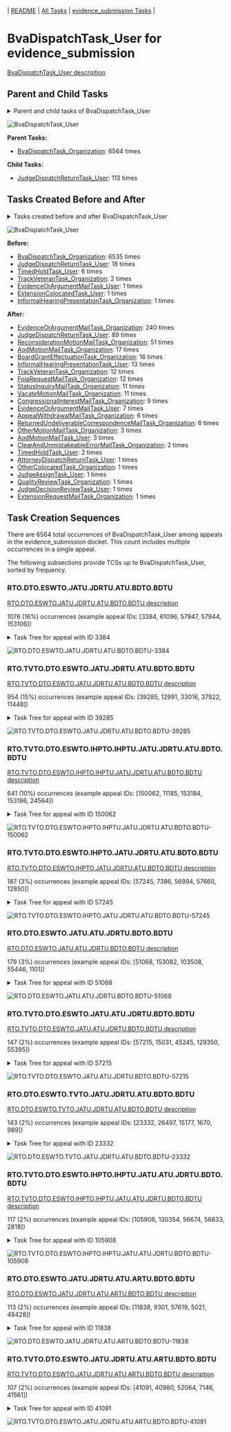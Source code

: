 <!-- DO NOT EDIT THIS FILE.  This file is autogenerated. -->
| [README](../README.md) | [All Tasks](../alltasks.md) | [evidence_submission Tasks](tasklist.md) |

# BvaDispatchTask_User for evidence_submission

[BvaDispatchTask_User description](../descr/BvaDispatchTask_User.md)

## Parent and Child Tasks

<details><summary markdown='span'>Parent and child tasks of BvaDispatchTask_User
</summary>

```
digraph G {
rankdir=LR;
node [shape=box]
"BvaDispatchTask_User" -> "JudgeDispatchReturnTask_User" [label=113]
"BvaDispatchTask_Organization" -> "BvaDispatchTask_User" [label=6564]
}
```
</details>

![BvaDispatchTask_User](dot/BvaDispatchTask_User-parentchild.dot.png)

**Parent Tasks:**

   * [BvaDispatchTask_Organization](BvaDispatchTask_Organization.md): 6564 times

**Child Tasks:**

   * [JudgeDispatchReturnTask_User](JudgeDispatchReturnTask_User.md): 113 times

## Tasks Created Before and After

<details><summary markdown='span'>Tasks created before and after BvaDispatchTask_User</summary>

```
digraph G {
rankdir=LR;

"BvaDispatchTask_User" -> "EvidenceOrArgumentMailTask_Organization" [label=240]
"BvaDispatchTask_User" -> "JudgeDispatchReturnTask_User" [label=89]
"BvaDispatchTask_User" -> "ReconsiderationMotionMailTask_Organization" [label=51]
"BvaDispatchTask_User" -> "AodMotionMailTask_Organization" [label=17]
"BvaDispatchTask_User" -> "BoardGrantEffectuationTask_Organization" [label=16]
"BvaDispatchTask_User" -> "InformalHearingPresentationTask_User" [label=13]
"BvaDispatchTask_User" -> "TrackVeteranTask_Organization" [label=12]
"BvaDispatchTask_User" -> "FoiaRequestMailTask_Organization" [label=12]
"BvaDispatchTask_User" -> "VacateMotionMailTask_Organization" [label=11]
"BvaDispatchTask_User" -> "StatusInquiryMailTask_Organization" [label=11]
"BvaDispatchTask_User" -> "CongressionalInterestMailTask_Organization" [label=9]
"BvaDispatchTask_User" -> "EvidenceOrArgumentMailTask_User" [label=7]
"BvaDispatchTask_User" -> "ReturnedUndeliverableCorrespondenceMailTask_Organization" [label=6]
"BvaDispatchTask_User" -> "AppealWithdrawalMailTask_Organization" [label=6]
"BvaDispatchTask_User" -> "OtherMotionMailTask_Organization" [label=3]
"BvaDispatchTask_User" -> "AodMotionMailTask_User" [label=3]
"BvaDispatchTask_User" -> "TimedHoldTask_User" [label=2]
"BvaDispatchTask_User" -> "ClearAndUnmistakeableErrorMailTask_Organization" [label=2]
"BvaDispatchTask_User" -> "QualityReviewTask_Organization" [label=1]
"BvaDispatchTask_User" -> "OtherColocatedTask_Organization" [label=1]
"BvaDispatchTask_User" -> "JudgeDecisionReviewTask_User" [label=1]
"BvaDispatchTask_User" -> "JudgeAssignTask_User" [label=1]
"BvaDispatchTask_User" -> "ExtensionRequestMailTask_Organization" [label=1]
"BvaDispatchTask_User" -> "AttorneyDispatchReturnTask_User" [label=1]
"BvaDispatchTask_Organization" -> "BvaDispatchTask_User" [label=6535]
"JudgeDispatchReturnTask_User" -> "BvaDispatchTask_User" [label=18]
"TimedHoldTask_User" -> "BvaDispatchTask_User" [label=6]
"TrackVeteranTask_Organization" -> "BvaDispatchTask_User" [label=2]
"InformalHearingPresentationTask_Organization" -> "BvaDispatchTask_User" [label=1]
"ExtensionColocatedTask_User" -> "BvaDispatchTask_User" [label=1]
"EvidenceOrArgumentMailTask_User" -> "BvaDispatchTask_User" [label=1]
}
```
</details>

![BvaDispatchTask_User](dot/BvaDispatchTask_User.dot.png)

**Before:**

   * [BvaDispatchTask_Organization](BvaDispatchTask_Organization.md): 6535 times
   * [JudgeDispatchReturnTask_User](JudgeDispatchReturnTask_User.md): 18 times
   * [TimedHoldTask_User](TimedHoldTask_User.md): 6 times
   * [TrackVeteranTask_Organization](TrackVeteranTask_Organization.md): 2 times
   * [EvidenceOrArgumentMailTask_User](EvidenceOrArgumentMailTask_User.md): 1 times
   * [ExtensionColocatedTask_User](ExtensionColocatedTask_User.md): 1 times
   * [InformalHearingPresentationTask_Organization](InformalHearingPresentationTask_Organization.md): 1 times

**After:**

   * [EvidenceOrArgumentMailTask_Organization](EvidenceOrArgumentMailTask_Organization.md): 240 times
   * [JudgeDispatchReturnTask_User](JudgeDispatchReturnTask_User.md): 89 times
   * [ReconsiderationMotionMailTask_Organization](ReconsiderationMotionMailTask_Organization.md): 51 times
   * [AodMotionMailTask_Organization](AodMotionMailTask_Organization.md): 17 times
   * [BoardGrantEffectuationTask_Organization](BoardGrantEffectuationTask_Organization.md): 16 times
   * [InformalHearingPresentationTask_User](InformalHearingPresentationTask_User.md): 13 times
   * [TrackVeteranTask_Organization](TrackVeteranTask_Organization.md): 12 times
   * [FoiaRequestMailTask_Organization](FoiaRequestMailTask_Organization.md): 12 times
   * [StatusInquiryMailTask_Organization](StatusInquiryMailTask_Organization.md): 11 times
   * [VacateMotionMailTask_Organization](VacateMotionMailTask_Organization.md): 11 times
   * [CongressionalInterestMailTask_Organization](CongressionalInterestMailTask_Organization.md): 9 times
   * [EvidenceOrArgumentMailTask_User](EvidenceOrArgumentMailTask_User.md): 7 times
   * [AppealWithdrawalMailTask_Organization](AppealWithdrawalMailTask_Organization.md): 6 times
   * [ReturnedUndeliverableCorrespondenceMailTask_Organization](ReturnedUndeliverableCorrespondenceMailTask_Organization.md): 6 times
   * [OtherMotionMailTask_Organization](OtherMotionMailTask_Organization.md): 3 times
   * [AodMotionMailTask_User](AodMotionMailTask_User.md): 3 times
   * [ClearAndUnmistakeableErrorMailTask_Organization](ClearAndUnmistakeableErrorMailTask_Organization.md): 2 times
   * [TimedHoldTask_User](TimedHoldTask_User.md): 2 times
   * [AttorneyDispatchReturnTask_User](AttorneyDispatchReturnTask_User.md): 1 times
   * [OtherColocatedTask_Organization](OtherColocatedTask_Organization.md): 1 times
   * [JudgeAssignTask_User](JudgeAssignTask_User.md): 1 times
   * [QualityReviewTask_Organization](QualityReviewTask_Organization.md): 1 times
   * [JudgeDecisionReviewTask_User](JudgeDecisionReviewTask_User.md): 1 times
   * [ExtensionRequestMailTask_Organization](ExtensionRequestMailTask_Organization.md): 1 times

## Task Creation Sequences

There are 6564 total occurrences of BvaDispatchTask_User among appeals in the evidence_submission docket.  This count includes multiple occurrences in a single appeal.

The following subsections provide TCSs up to BvaDispatchTask_User, sorted by frequency.

### RTO.DTO.ESWTO.JATU.JDRTU.ATU.BDTO.BDTU

[RTO.DTO.ESWTO.JATU.JDRTU.ATU.BDTO.BDTU description](../descr/RTO.DTO.ESWTO.JATU.JDRTU.ATU.BDTO.BDTU.md)

1076 (16%) occurrences (example appeal IDs: [3384, 61096, 57947, 57944, 153106])

<details><summary markdown='span'>Task Tree for appeal with ID 3384</summary>

```
@startuml
skinparam {
  ObjectBorderColor #555
  ObjectBorderThickness 0
  ObjectFontStyle bold
  ObjectFontSize 14
  ObjectAttributeFontColor #333
  ObjectAttributeFontSize 12
}
  object 0.RootTask #8dd3c7 {
Organization
}
  object 1.DistributionTask #ffffb3 {
Organization
}
  object 2.EvidenceSubmissionWindowTask #fccde5 {
Organization
}
  object 3.JudgeAssignTask #ccebc5 {
User
}
  object 4.JudgeDecisionReviewTask #d9d9d9 {
User
}
  object 5.AttorneyTask #bc80bd {
User
}
  object 6.BvaDispatchTask #b3de69 {
Organization
}
  object 7.BvaDispatchTask #b3de69 {
User  <back:white>    </back>
}
0.RootTask -- 1.DistributionTask
1.DistributionTask -- 2.EvidenceSubmissionWindowTask
0.RootTask -- 3.JudgeAssignTask
0.RootTask -- 4.JudgeDecisionReviewTask
4.JudgeDecisionReviewTask -- 5.AttorneyTask
0.RootTask -- 6.BvaDispatchTask
6.BvaDispatchTask -- 7.BvaDispatchTask
@enduml
```
</details>

![RTO.DTO.ESWTO.JATU.JDRTU.ATU.BDTO.BDTU-3384](uml/RTO.DTO.ESWTO.JATU.JDRTU.ATU.BDTO.BDTU-3384.png)

### RTO.TVTO.DTO.ESWTO.JATU.JDRTU.ATU.BDTO.BDTU

[RTO.TVTO.DTO.ESWTO.JATU.JDRTU.ATU.BDTO.BDTU description](../descr/RTO.TVTO.DTO.ESWTO.JATU.JDRTU.ATU.BDTO.BDTU.md)

954 (15%) occurrences (example appeal IDs: [39285, 12991, 33016, 37922, 11448])

<details><summary markdown='span'>Task Tree for appeal with ID 39285</summary>

```
@startuml
skinparam {
  ObjectBorderColor #555
  ObjectBorderThickness 0
  ObjectFontStyle bold
  ObjectFontSize 14
  ObjectAttributeFontColor #333
  ObjectAttributeFontSize 12
}
  object 0.RootTask #8dd3c7 {
Organization
}
  object 1.TrackVeteranTask #bebada {
Organization
}
  object 2.DistributionTask #ffffb3 {
Organization
}
  object 3.EvidenceSubmissionWindowTask #fccde5 {
Organization
}
  object 4.JudgeAssignTask #ccebc5 {
User
}
  object 5.JudgeDecisionReviewTask #d9d9d9 {
User
}
  object 6.AttorneyTask #bc80bd {
User
}
  object 7.BvaDispatchTask #b3de69 {
Organization
}
  object 8.BvaDispatchTask #b3de69 {
User  <back:white>    </back>
}
0.RootTask -- 1.TrackVeteranTask
0.RootTask -- 2.DistributionTask
2.DistributionTask -- 3.EvidenceSubmissionWindowTask
0.RootTask -- 4.JudgeAssignTask
0.RootTask -- 5.JudgeDecisionReviewTask
5.JudgeDecisionReviewTask -- 6.AttorneyTask
0.RootTask -- 7.BvaDispatchTask
7.BvaDispatchTask -- 8.BvaDispatchTask
@enduml
```
</details>

![RTO.TVTO.DTO.ESWTO.JATU.JDRTU.ATU.BDTO.BDTU-39285](uml/RTO.TVTO.DTO.ESWTO.JATU.JDRTU.ATU.BDTO.BDTU-39285.png)

### RTO.TVTO.DTO.ESWTO.IHPTO.IHPTU.JATU.JDRTU.ATU.BDTO.BDTU

[RTO.TVTO.DTO.ESWTO.IHPTO.IHPTU.JATU.JDRTU.ATU.BDTO.BDTU description](../descr/RTO.TVTO.DTO.ESWTO.IHPTO.IHPTU.JATU.JDRTU.ATU.BDTO.BDTU.md)

641 (10%) occurrences (example appeal IDs: [150062, 11185, 153184, 153196, 24564])

<details><summary markdown='span'>Task Tree for appeal with ID 150062</summary>

```
@startuml
skinparam {
  ObjectBorderColor #555
  ObjectBorderThickness 0
  ObjectFontStyle bold
  ObjectFontSize 14
  ObjectAttributeFontColor #333
  ObjectAttributeFontSize 12
}
  object 0.RootTask #8dd3c7 {
Organization
}
  object 1.TrackVeteranTask #bebada {
Organization
}
  object 2.DistributionTask #ffffb3 {
Organization
}
  object 3.EvidenceSubmissionWindowTask #fccde5 {
Organization
}
  object 4.InformalHearingPresentationTask #fdb462 {
Organization
}
  object 5.InformalHearingPresentationTask #fdb462 {
User
}
  object 6.InformalHearingPresentationTask #fdb462 {
User
}
  object 7.JudgeAssignTask #ccebc5 {
User
}
  object 8.JudgeDecisionReviewTask #d9d9d9 {
User
}
  object 9.AttorneyTask #bc80bd {
User
}
  object 10.BvaDispatchTask #b3de69 {
Organization
}
  object 11.BvaDispatchTask #b3de69 {
User  <back:white>    </back>
}
0.RootTask -- 1.TrackVeteranTask
0.RootTask -- 2.DistributionTask
2.DistributionTask -- 3.EvidenceSubmissionWindowTask
2.DistributionTask -- 4.InformalHearingPresentationTask
4.InformalHearingPresentationTask -- 5.InformalHearingPresentationTask
4.InformalHearingPresentationTask -- 6.InformalHearingPresentationTask
0.RootTask -- 7.JudgeAssignTask
0.RootTask -- 8.JudgeDecisionReviewTask
8.JudgeDecisionReviewTask -- 9.AttorneyTask
0.RootTask -- 10.BvaDispatchTask
10.BvaDispatchTask -- 11.BvaDispatchTask
@enduml
```
</details>

![RTO.TVTO.DTO.ESWTO.IHPTO.IHPTU.JATU.JDRTU.ATU.BDTO.BDTU-150062](uml/RTO.TVTO.DTO.ESWTO.IHPTO.IHPTU.JATU.JDRTU.ATU.BDTO.BDTU-150062.png)

### RTO.TVTO.DTO.ESWTO.IHPTO.JATU.JDRTU.ATU.BDTO.BDTU

[RTO.TVTO.DTO.ESWTO.IHPTO.JATU.JDRTU.ATU.BDTO.BDTU description](../descr/RTO.TVTO.DTO.ESWTO.IHPTO.JATU.JDRTU.ATU.BDTO.BDTU.md)

187 (3%) occurrences (example appeal IDs: [57245, 7386, 56994, 57660, 12850])

<details><summary markdown='span'>Task Tree for appeal with ID 57245</summary>

```
@startuml
skinparam {
  ObjectBorderColor #555
  ObjectBorderThickness 0
  ObjectFontStyle bold
  ObjectFontSize 14
  ObjectAttributeFontColor #333
  ObjectAttributeFontSize 12
}
  object 0.RootTask #8dd3c7 {
Organization
}
  object 1.TrackVeteranTask #bebada {
Organization
}
  object 2.DistributionTask #ffffb3 {
Organization
}
  object 3.EvidenceSubmissionWindowTask #fccde5 {
Organization
}
  object 4.InformalHearingPresentationTask #fdb462 {
Organization
}
  object 5.JudgeAssignTask #ccebc5 {
User
}
  object 6.JudgeDecisionReviewTask #d9d9d9 {
User
}
  object 7.AttorneyTask #bc80bd {
User
}
  object 8.BvaDispatchTask #b3de69 {
Organization
}
  object 9.BvaDispatchTask #b3de69 {
User  <back:white>    </back>
}
0.RootTask -- 1.TrackVeteranTask
0.RootTask -- 2.DistributionTask
2.DistributionTask -- 3.EvidenceSubmissionWindowTask
2.DistributionTask -- 4.InformalHearingPresentationTask
0.RootTask -- 5.JudgeAssignTask
0.RootTask -- 6.JudgeDecisionReviewTask
6.JudgeDecisionReviewTask -- 7.AttorneyTask
0.RootTask -- 8.BvaDispatchTask
8.BvaDispatchTask -- 9.BvaDispatchTask
@enduml
```
</details>

![RTO.TVTO.DTO.ESWTO.IHPTO.JATU.JDRTU.ATU.BDTO.BDTU-57245](uml/RTO.TVTO.DTO.ESWTO.IHPTO.JATU.JDRTU.ATU.BDTO.BDTU-57245.png)

### RTO.DTO.ESWTO.JATU.ATU.JDRTU.BDTO.BDTU

[RTO.DTO.ESWTO.JATU.ATU.JDRTU.BDTO.BDTU description](../descr/RTO.DTO.ESWTO.JATU.ATU.JDRTU.BDTO.BDTU.md)

179 (3%) occurrences (example appeal IDs: [51068, 153082, 103508, 55446, 1101])

<details><summary markdown='span'>Task Tree for appeal with ID 51068</summary>

```
@startuml
skinparam {
  ObjectBorderColor #555
  ObjectBorderThickness 0
  ObjectFontStyle bold
  ObjectFontSize 14
  ObjectAttributeFontColor #333
  ObjectAttributeFontSize 12
}
  object 0.RootTask #8dd3c7 {
Organization
}
  object 1.DistributionTask #ffffb3 {
Organization
}
  object 2.EvidenceSubmissionWindowTask #fccde5 {
Organization
}
  object 3.JudgeAssignTask #ccebc5 {
User
}
  object 4.JudgeDecisionReviewTask #d9d9d9 {
User
}
  object 5.AttorneyTask #bc80bd {
User
}
  object 6.JudgeDecisionReviewTask #d9d9d9 {
User
}
  object 7.BvaDispatchTask #b3de69 {
Organization
}
  object 8.BvaDispatchTask #b3de69 {
User  <back:white>    </back>
}
0.RootTask -- 1.DistributionTask
1.DistributionTask -- 2.EvidenceSubmissionWindowTask
0.RootTask -- 3.JudgeAssignTask
0.RootTask -- 4.JudgeDecisionReviewTask
6.JudgeDecisionReviewTask -- 5.AttorneyTask
0.RootTask -- 6.JudgeDecisionReviewTask
0.RootTask -- 7.BvaDispatchTask
7.BvaDispatchTask -- 8.BvaDispatchTask
@enduml
```
</details>

![RTO.DTO.ESWTO.JATU.ATU.JDRTU.BDTO.BDTU-51068](uml/RTO.DTO.ESWTO.JATU.ATU.JDRTU.BDTO.BDTU-51068.png)

### RTO.TVTO.DTO.ESWTO.JATU.ATU.JDRTU.BDTO.BDTU

[RTO.TVTO.DTO.ESWTO.JATU.ATU.JDRTU.BDTO.BDTU description](../descr/RTO.TVTO.DTO.ESWTO.JATU.ATU.JDRTU.BDTO.BDTU.md)

147 (2%) occurrences (example appeal IDs: [57215, 15031, 45245, 129350, 55395])

<details><summary markdown='span'>Task Tree for appeal with ID 57215</summary>

```
@startuml
skinparam {
  ObjectBorderColor #555
  ObjectBorderThickness 0
  ObjectFontStyle bold
  ObjectFontSize 14
  ObjectAttributeFontColor #333
  ObjectAttributeFontSize 12
}
  object 0.RootTask #8dd3c7 {
Organization
}
  object 1.TrackVeteranTask #bebada {
Organization
}
  object 2.DistributionTask #ffffb3 {
Organization
}
  object 3.EvidenceSubmissionWindowTask #fccde5 {
Organization
}
  object 4.JudgeAssignTask #ccebc5 {
User
}
  object 5.JudgeAssignTask #ccebc5 {
User
}
  object 6.JudgeDecisionReviewTask #d9d9d9 {
User
}
  object 7.AttorneyTask #bc80bd {
User
}
  object 8.JudgeDecisionReviewTask #d9d9d9 {
User
}
  object 9.BvaDispatchTask #b3de69 {
Organization
}
  object 10.BvaDispatchTask #b3de69 {
User  <back:white>    </back>
}
  object 11.BvaDispatchTask #b3de69 {
User  <back:white>    </back>
}
0.RootTask -- 1.TrackVeteranTask
0.RootTask -- 2.DistributionTask
2.DistributionTask -- 3.EvidenceSubmissionWindowTask
0.RootTask -- 4.JudgeAssignTask
0.RootTask -- 5.JudgeAssignTask
0.RootTask -- 6.JudgeDecisionReviewTask
8.JudgeDecisionReviewTask -- 7.AttorneyTask
0.RootTask -- 8.JudgeDecisionReviewTask
0.RootTask -- 9.BvaDispatchTask
9.BvaDispatchTask -- 10.BvaDispatchTask
9.BvaDispatchTask -- 11.BvaDispatchTask
@enduml
```
</details>

![RTO.TVTO.DTO.ESWTO.JATU.ATU.JDRTU.BDTO.BDTU-57215](uml/RTO.TVTO.DTO.ESWTO.JATU.ATU.JDRTU.BDTO.BDTU-57215.png)

### RTO.DTO.ESWTO.TVTO.JATU.JDRTU.ATU.BDTO.BDTU

[RTO.DTO.ESWTO.TVTO.JATU.JDRTU.ATU.BDTO.BDTU description](../descr/RTO.DTO.ESWTO.TVTO.JATU.JDRTU.ATU.BDTO.BDTU.md)

143 (2%) occurrences (example appeal IDs: [23332, 26497, 15177, 1670, 989])

<details><summary markdown='span'>Task Tree for appeal with ID 23332</summary>

```
@startuml
skinparam {
  ObjectBorderColor #555
  ObjectBorderThickness 0
  ObjectFontStyle bold
  ObjectFontSize 14
  ObjectAttributeFontColor #333
  ObjectAttributeFontSize 12
}
  object 0.RootTask #8dd3c7 {
Organization
}
  object 1.TrackVeteranTask #bebada {
Organization
}
  object 2.DistributionTask #ffffb3 {
Organization
}
  object 3.EvidenceSubmissionWindowTask #fccde5 {
Organization
}
  object 4.TrackVeteranTask #bebada {
Organization
}
  object 5.JudgeAssignTask #ccebc5 {
User
}
  object 6.JudgeDecisionReviewTask #d9d9d9 {
User
}
  object 7.AttorneyTask #bc80bd {
User
}
  object 8.BvaDispatchTask #b3de69 {
Organization
}
  object 9.BvaDispatchTask #b3de69 {
User  <back:white>    </back>
}
  object 10.EvidenceOrArgumentMailTask #ffffb3 {
Organization
}
  object 11.EvidenceOrArgumentMailTask #ffffb3 {
Organization
}
  object 12.EvidenceOrArgumentMailTask #ffffb3 {
User
}
  object 13.EvidenceOrArgumentMailTask #ffffb3 {
User
}
  object 14.EvidenceOrArgumentMailTask #ffffb3 {
Organization
}
  object 15.EvidenceOrArgumentMailTask #ffffb3 {
Organization
}
  object 16.EvidenceOrArgumentMailTask #ffffb3 {
User
}
  object 17.EvidenceOrArgumentMailTask #ffffb3 {
User
}
0.RootTask -- 1.TrackVeteranTask
0.RootTask -- 2.DistributionTask
2.DistributionTask -- 3.EvidenceSubmissionWindowTask
0.RootTask -- 4.TrackVeteranTask
0.RootTask -- 5.JudgeAssignTask
0.RootTask -- 6.JudgeDecisionReviewTask
6.JudgeDecisionReviewTask -- 7.AttorneyTask
0.RootTask -- 8.BvaDispatchTask
8.BvaDispatchTask -- 9.BvaDispatchTask
0.RootTask -- 10.EvidenceOrArgumentMailTask
10.EvidenceOrArgumentMailTask -- 11.EvidenceOrArgumentMailTask
11.EvidenceOrArgumentMailTask -- 12.EvidenceOrArgumentMailTask
11.EvidenceOrArgumentMailTask -- 13.EvidenceOrArgumentMailTask
0.RootTask -- 14.EvidenceOrArgumentMailTask
14.EvidenceOrArgumentMailTask -- 15.EvidenceOrArgumentMailTask
15.EvidenceOrArgumentMailTask -- 16.EvidenceOrArgumentMailTask
15.EvidenceOrArgumentMailTask -- 17.EvidenceOrArgumentMailTask
@enduml
```
</details>

![RTO.DTO.ESWTO.TVTO.JATU.JDRTU.ATU.BDTO.BDTU-23332](uml/RTO.DTO.ESWTO.TVTO.JATU.JDRTU.ATU.BDTO.BDTU-23332.png)

### RTO.TVTO.DTO.ESWTO.IHPTO.IHPTU.JATU.ATU.JDRTU.BDTO.BDTU

[RTO.TVTO.DTO.ESWTO.IHPTO.IHPTU.JATU.ATU.JDRTU.BDTO.BDTU description](../descr/RTO.TVTO.DTO.ESWTO.IHPTO.IHPTU.JATU.ATU.JDRTU.BDTO.BDTU.md)

117 (2%) occurrences (example appeal IDs: [105908, 130354, 56674, 56833, 2818])

<details><summary markdown='span'>Task Tree for appeal with ID 105908</summary>

```
@startuml
skinparam {
  ObjectBorderColor #555
  ObjectBorderThickness 0
  ObjectFontStyle bold
  ObjectFontSize 14
  ObjectAttributeFontColor #333
  ObjectAttributeFontSize 12
}
  object 0.RootTask #8dd3c7 {
Organization
}
  object 1.TrackVeteranTask #bebada {
Organization
}
  object 2.DistributionTask #ffffb3 {
Organization
}
  object 3.EvidenceSubmissionWindowTask #fccde5 {
Organization
}
  object 4.InformalHearingPresentationTask #fdb462 {
Organization
}
  object 5.InformalHearingPresentationTask #fdb462 {
User
}
  object 6.InformalHearingPresentationTask #fdb462 {
User
}
  object 7.JudgeAssignTask #ccebc5 {
User
}
  object 8.JudgeDecisionReviewTask #d9d9d9 {
User
}
  object 9.AttorneyTask #bc80bd {
User
}
  object 10.JudgeDecisionReviewTask #d9d9d9 {
User
}
  object 11.BvaDispatchTask #b3de69 {
Organization
}
  object 12.BvaDispatchTask #b3de69 {
User  <back:white>    </back>
}
0.RootTask -- 1.TrackVeteranTask
0.RootTask -- 2.DistributionTask
2.DistributionTask -- 3.EvidenceSubmissionWindowTask
2.DistributionTask -- 4.InformalHearingPresentationTask
4.InformalHearingPresentationTask -- 5.InformalHearingPresentationTask
4.InformalHearingPresentationTask -- 6.InformalHearingPresentationTask
0.RootTask -- 7.JudgeAssignTask
0.RootTask -- 8.JudgeDecisionReviewTask
10.JudgeDecisionReviewTask -- 9.AttorneyTask
0.RootTask -- 10.JudgeDecisionReviewTask
0.RootTask -- 11.BvaDispatchTask
11.BvaDispatchTask -- 12.BvaDispatchTask
@enduml
```
</details>

![RTO.TVTO.DTO.ESWTO.IHPTO.IHPTU.JATU.ATU.JDRTU.BDTO.BDTU-105908](uml/RTO.TVTO.DTO.ESWTO.IHPTO.IHPTU.JATU.ATU.JDRTU.BDTO.BDTU-105908.png)

### RTO.DTO.ESWTO.JATU.JDRTU.ATU.ARTU.BDTO.BDTU

[RTO.DTO.ESWTO.JATU.JDRTU.ATU.ARTU.BDTO.BDTU description](../descr/RTO.DTO.ESWTO.JATU.JDRTU.ATU.ARTU.BDTO.BDTU.md)

113 (2%) occurrences (example appeal IDs: [11838, 9301, 57619, 5021, 48428])

<details><summary markdown='span'>Task Tree for appeal with ID 11838</summary>

```
@startuml
skinparam {
  ObjectBorderColor #555
  ObjectBorderThickness 0
  ObjectFontStyle bold
  ObjectFontSize 14
  ObjectAttributeFontColor #333
  ObjectAttributeFontSize 12
}
  object 0.RootTask #8dd3c7 {
Organization
}
  object 1.DistributionTask #ffffb3 {
Organization
}
  object 2.EvidenceSubmissionWindowTask #fccde5 {
Organization
}
  object 3.JudgeAssignTask #ccebc5 {
User
}
  object 4.JudgeDecisionReviewTask #d9d9d9 {
User
}
  object 5.AttorneyTask #bc80bd {
User
}
  object 6.AttorneyRewriteTask #b3de69 {
User
}
  object 7.BvaDispatchTask #b3de69 {
Organization
}
  object 8.BvaDispatchTask #b3de69 {
User  <back:white>    </back>
}
  object 9.BvaDispatchTask #b3de69 {
User  <back:white>    </back>
}
0.RootTask -- 1.DistributionTask
1.DistributionTask -- 2.EvidenceSubmissionWindowTask
0.RootTask -- 3.JudgeAssignTask
0.RootTask -- 4.JudgeDecisionReviewTask
4.JudgeDecisionReviewTask -- 5.AttorneyTask
4.JudgeDecisionReviewTask -- 6.AttorneyRewriteTask
0.RootTask -- 7.BvaDispatchTask
7.BvaDispatchTask -- 8.BvaDispatchTask
7.BvaDispatchTask -- 9.BvaDispatchTask
@enduml
```
</details>

![RTO.DTO.ESWTO.JATU.JDRTU.ATU.ARTU.BDTO.BDTU-11838](uml/RTO.DTO.ESWTO.JATU.JDRTU.ATU.ARTU.BDTO.BDTU-11838.png)

### RTO.TVTO.DTO.ESWTO.JATU.JDRTU.ATU.ARTU.BDTO.BDTU

[RTO.TVTO.DTO.ESWTO.JATU.JDRTU.ATU.ARTU.BDTO.BDTU description](../descr/RTO.TVTO.DTO.ESWTO.JATU.JDRTU.ATU.ARTU.BDTO.BDTU.md)

107 (2%) occurrences (example appeal IDs: [41091, 40980, 52064, 7146, 41561])

<details><summary markdown='span'>Task Tree for appeal with ID 41091</summary>

```
@startuml
skinparam {
  ObjectBorderColor #555
  ObjectBorderThickness 0
  ObjectFontStyle bold
  ObjectFontSize 14
  ObjectAttributeFontColor #333
  ObjectAttributeFontSize 12
}
  object 0.RootTask #8dd3c7 {
Organization
}
  object 1.TrackVeteranTask #bebada {
Organization
}
  object 2.DistributionTask #ffffb3 {
Organization
}
  object 3.EvidenceSubmissionWindowTask #fccde5 {
Organization
}
  object 4.JudgeAssignTask #ccebc5 {
User
}
  object 5.JudgeDecisionReviewTask #d9d9d9 {
User
}
  object 6.AttorneyTask #bc80bd {
User
}
  object 7.AttorneyRewriteTask #b3de69 {
User
}
  object 8.BvaDispatchTask #b3de69 {
Organization
}
  object 9.BvaDispatchTask #b3de69 {
User  <back:white>    </back>
}
0.RootTask -- 1.TrackVeteranTask
0.RootTask -- 2.DistributionTask
2.DistributionTask -- 3.EvidenceSubmissionWindowTask
0.RootTask -- 4.JudgeAssignTask
0.RootTask -- 5.JudgeDecisionReviewTask
5.JudgeDecisionReviewTask -- 6.AttorneyTask
5.JudgeDecisionReviewTask -- 7.AttorneyRewriteTask
0.RootTask -- 8.BvaDispatchTask
8.BvaDispatchTask -- 9.BvaDispatchTask
@enduml
```
</details>

![RTO.TVTO.DTO.ESWTO.JATU.JDRTU.ATU.ARTU.BDTO.BDTU-41091](uml/RTO.TVTO.DTO.ESWTO.JATU.JDRTU.ATU.ARTU.BDTO.BDTU-41091.png)

